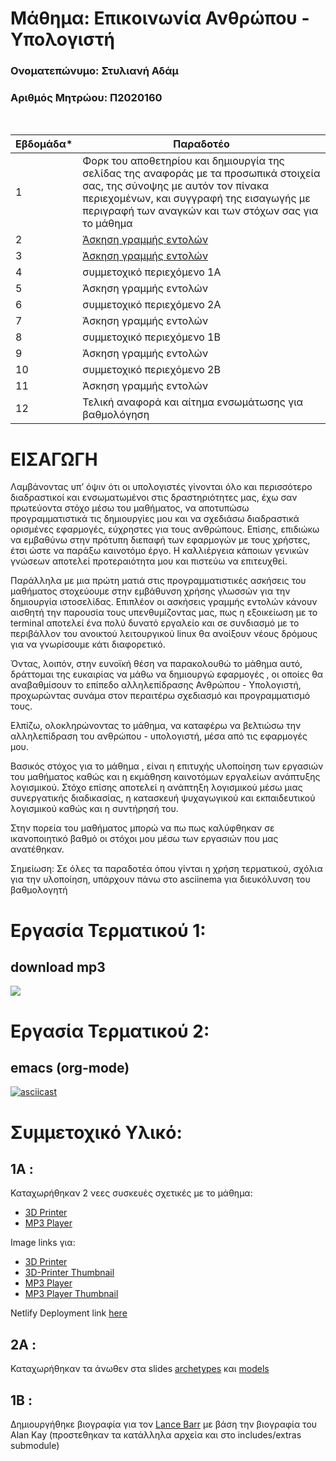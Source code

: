 # Μάθημα: Επικοινωνία Ανθρώπου - Υπολογιστή

### Ονοματεπώνυμο: Στυλιανή Αδάμ
### Αριθμός Μητρώου: Π2020160
<br />


| Εβδομάδα* | Παραδοτέο |
| --- | --- |
| 1 | Φορκ του αποθετηρίου και δημιουργία της σελίδας της αναφοράς με τα προσωπικά στοιχεία σας, της σύνοψης με αυτόν τον πίνακα περιεχομένων, και συγγραφή της εισαγωγής με περιγραφή των αναγκών και των στόχων σας για το μάθημα |
| 2 | [Άσκηση γραμμής εντολών](#download-mp3) |
| 3 | [Άσκηση γραμμής εντολών](#emacs-org-mode) |
| 4 | συμμετοχικό περιεχόμενο 1A |
| 5 | Άσκηση γραμμής εντολών |
| 6 | συμμετοχικό περιεχόμενο 2A |
| 7 | Άσκηση γραμμής εντολών |
| 8 | συμμετοχικό περιεχόμενο 1B |
| 9 | Άσκηση γραμμής εντολών |
| 10 | συμμετοχικό περιεχόμενο 2B |
| 11 | Άσκηση γραμμής εντολών |
| 12 | Τελική αναφορά και αίτημα ενσωμάτωσης για βαθμολόγηση |


# ΕΙΣΑΓΩΓΗ

Λαμβάνοντας υπ’ όψιν ότι οι υπολογιστές γίνονται όλο και περισσότερο διαδραστικοί και ενσωματωμένοι στις δραστηριότητες μας, έχω σαν πρωτεύοντα στόχο μέσω του μαθήματος, 
να αποτυπώσω προγραμματιστικά τις δημιουργίες μου και να σχεδιάσω διαδραστικά ορισμένες εφαρμογές, εύχρηστες για τους ανθρώπους. Επίσης, επιδιώκω να εμβαθύνω στην πρότυπη 
διεπαφή των εφαρμογών με τους χρήστες, έτσι ώστε να παράξω καινοτόμο έργο. Η καλλιέργεια κάποιων γενικών γνώσεων αποτελεί προτεραιότητα μου και πιστεύω να επιτευχθεί. <br />

Παράλληλα με μια πρώτη ματιά στις προγραμματιστικές ασκήσεις του μαθήματος στοχεύουμε στην εμβάθυνση χρήσης γλωσσών για την δημιουργία ιστοσελίδας. Επιπλέον οι ασκήσεις γραμμής 
εντολών κάνουν αισθητή την παρουσία τους υπενθυμίζοντας μας, πως η εξοικείωση με το terminal αποτελεί ένα πολύ δυνατό εργαλείο και σε συνδιασμό με το περιβάλλον του ανοικτού 
λειτουργικού linux θα ανοίξουν νέους δρόμους για να γνωρίσουμε κάτι διαφορετικό. <br />

Όντας, λοιπόν, στην ευνοϊκή θέση να παρακολουθώ το μάθημα αυτό, δράττομαι της ευκαιρίας να μάθω να δημιουργώ εφαρμογές , οι οποίες θα αναβαθμίσουν το επίπεδο αλληλεπίδρασης 
Ανθρώπου - Υπολογιστή, προχωρώντας συνάμα στον περαιτέρω σχεδιασμό και προγραμματισμό τους. <br />

Ελπίζω, ολοκληρώνοντας το μάθημα, να καταφέρω να βελτιώσω την αλληλεπίδραση του ανθρώπου -  υπολογιστή, μέσα από τις εφαρμογές μου.  <br />



Βασικός στόχος για το μάθημα , είναι η επιτυχής υλοποίηση των εργασιών του μαθήματος καθώς και η εκμάθηση καινοτόμων εργαλείων ανάπτυξης λογισμικού. Στόχο επίσης αποτελεί η ανάπτηξη λογισμικού μέσω μιας συνεργατικής διαδικασίας, η κατασκευή ψυχαγωγικού και εκπαιδευτικού λογισμικού καθώς και η συντήρησή του.

Στην πορεία του μαθήματος μπορώ να πω πως καλύφθηκαν σε ικανοποιητικό βαθμό οι στόχοι μου μέσω των εργασιών που μας ανατέθηκαν.

Σημείωση: Σε όλες τα παραδοτέα όπου γίνται η χρήση τερματικού, σχόλια για την υλοποίηση, υπάρχουν πάνω στο asciinema για διευκόλυνση του βαθμολογητή

# Εργασία Τερματικού 1: 
## download mp3	
<a href="https://asciinema.org/a/U4nPDp9FMVoZa2nwNrUP56hUY" target="_blank"><img src="https://asciinema.org/a/U4nPDp9FMVoZa2nwNrUP56hUY.svg" /></a>

# Εργασία Τερματικού 2:
## emacs (org-mode)
[![asciicast](https://asciinema.org/a/WKBrel7FbLr7ZUZBYByGXUXdd.svg)](https://asciinema.org/a/WKBrel7FbLr7ZUZBYByGXUXdd)

# Συμμετοχικό Υλικό:
## 1Α :

Καταχωρήθηκαν 2 νεες συσκευές σχετικές με το μάθημα: 
- [3D Printer](https://github.com/p20adam/_gallery/blob/master/3d-printer.md)
- [MP3 Player](https://github.com/p20adam/_gallery/blob/master/mp3-player.md)

Image links για:
- [3D Printer](https://github.com/p20adam/images/blob/master/3d-printer.png)
- [3D-Printer Thumbnail](https://github.com/p20adam/images/blob/master/3d-printer-thumb.png)
- [MP3 Player](https://github.com/p20adam/images/blob/master/mp3-player.png)
- [MP3 Player Thumbnail](https://github.com/p20adam/images/blob/master/mp3-player-thumb.png)

Netlify Deployment link [here](https://elated-hopper-ceabdc.netlify.app)

## 2A : 

Καταχωρήθηκαν τα άνωθεν στα slides [archetypes](https://github.com/p20adam/site/blob/master/_slides/archetypes.md) και [models](https://github.com/p20adam/site/blob/master/_slides/models.md)

## 1B : 
Δημιουργήθηκε βιογραφία για τον [Lance Barr](https://github.com/p20adam/site/blob/master/_biography/lance-barr.md) με βάση την βιογραφία του Alan Kay (προστεθηκαν τα κατάλληλα αρχεία και στο includes/extras submodule)
